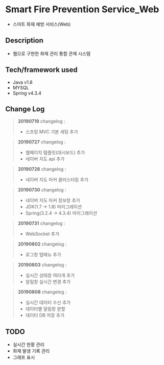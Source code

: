 # Smart Fire Prevention Service_Web
- 스마트 화재 예방 서비스(Web)

## Description
- 웹으로 구현한 화재 관리 통합 관제 시스템

## Tech/framework used

-   Java v1.8
-   MYSQL
-  Spring v4.3.4

## Change Log

> **20190719**  changelog :
>
> -   스프링 MVC 기본 세팅 추가

> **20190727**  changelog :
>
> -   웹페이지 템플릿(대시보드) 추가
> -   네이버 지도 api 추가

> **20190728**  changelog :
>
> -   네이버 지도 마커 클러스터링 추가

> **20190730**  changelog :
>
> -   네이버 지도 마커 정보창 추가
> -   JDK(1.7 -> 1.8) 마이그레이션
> -   Spring(3.2.4 -> 4.3.4) 마이그레이션

> **20190731**  changelog :
>
> -   WebSocket 추가

> **20190802**  changelog :
>
> -   로그창 탭메뉴 추가

> **20190803**  changelog :
>
> -   실시간 상태창 여러개 추가
> -   알림창 실시간 변경 추가

> **20190808**  changelog :
>
> -   실시간 데이터 수신 추가
> -   데이터별 알림창 분할
> -   데이터 DB 저장 추가


## TODO
- 실시간 현황 관리
- 화재 발생 기록 관리
- 그래프 표시
